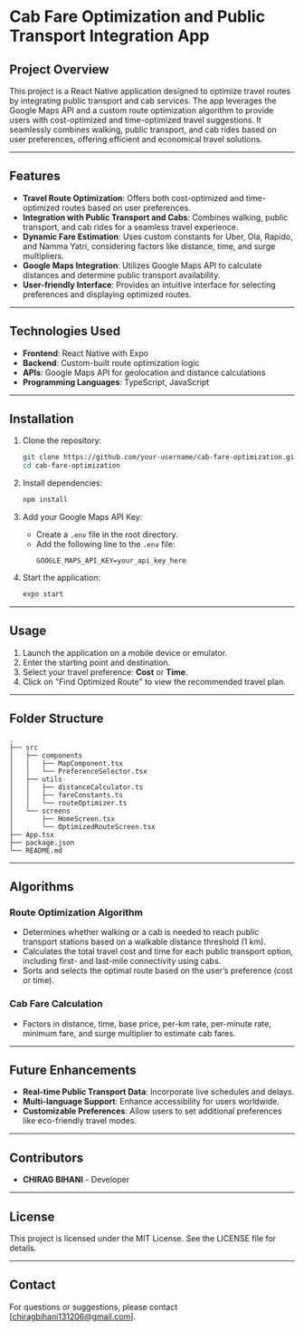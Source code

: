 # Cab Fare Optimization and Public Transport Integration App

## Project Overview
This project is a React Native application designed to optimize travel routes by integrating public transport and cab services. The app leverages the Google Maps API and a custom route optimization algorithm to provide users with cost-optimized and time-optimized travel suggestions. It seamlessly combines walking, public transport, and cab rides based on user preferences, offering efficient and economical travel solutions.

---

## Features
- **Travel Route Optimization**: Offers both cost-optimized and time-optimized routes based on user preferences.
- **Integration with Public Transport and Cabs**: Combines walking, public transport, and cab rides for a seamless travel experience.
- **Dynamic Fare Estimation**: Uses custom constants for Uber, Ola, Rapido, and Namma Yatri, considering factors like distance, time, and surge multipliers.
- **Google Maps Integration**: Utilizes Google Maps API to calculate distances and determine public transport availability.
- **User-friendly Interface**: Provides an intuitive interface for selecting preferences and displaying optimized routes.

---

## Technologies Used
- **Frontend**: React Native with Expo
- **Backend**: Custom-built route optimization logic
- **APIs**: Google Maps API for geolocation and distance calculations
- **Programming Languages**: TypeScript, JavaScript

---

## Installation

1. Clone the repository:
   ```bash
   git clone https://github.com/your-username/cab-fare-optimization.git
   cd cab-fare-optimization
   ```

2. Install dependencies:
   ```bash
   npm install
   ```

3. Add your Google Maps API Key:
   - Create a `.env` file in the root directory.
   - Add the following line to the `.env` file:
     ```
     GOOGLE_MAPS_API_KEY=your_api_key_here
     ```

4. Start the application:
   ```bash
   expo start
   ```

---

## Usage
1. Launch the application on a mobile device or emulator.
2. Enter the starting point and destination.
3. Select your travel preference: **Cost** or **Time**.
4. Click on "Find Optimized Route" to view the recommended travel plan.

---

## Folder Structure
```
.
├── src
│   ├── components
│   │   ├── MapComponent.tsx
│   │   └── PreferenceSelector.tsx
│   ├── utils
│   │   ├── distanceCalculator.ts
│   │   ├── fareConstants.ts
│   │   └── routeOptimizer.ts
│   └── screens
│       ├── HomeScreen.tsx
│       └── OptimizedRouteScreen.tsx
├── App.tsx
├── package.json
└── README.md
```

---

## Algorithms
### Route Optimization Algorithm
- Determines whether walking or a cab is needed to reach public transport stations based on a walkable distance threshold (1 km).
- Calculates the total travel cost and time for each public transport option, including first- and last-mile connectivity using cabs.
- Sorts and selects the optimal route based on the user’s preference (cost or time).

### Cab Fare Calculation
- Factors in distance, time, base price, per-km rate, per-minute rate, minimum fare, and surge multiplier to estimate cab fares.

---

## Future Enhancements
- **Real-time Public Transport Data**: Incorporate live schedules and delays.
- **Multi-language Support**: Enhance accessibility for users worldwide.
- **Customizable Preferences**: Allow users to set additional preferences like eco-friendly travel modes.

---

## Contributors
- **CHIRAG BIHANI** - Developer

---

## License
This project is licensed under the MIT License. See the LICENSE file for details.

---

## Contact
For questions or suggestions, please contact [chiragbihani131206@gmail.com].

